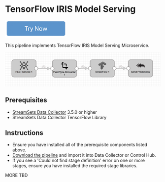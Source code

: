 TensorFlow IRIS Model Serving
==============================
[![Try Now](../../trynow.png)](http://localhost:18630?pipelineTitle=Serve+TensorFlow+IRIS+Model&importPipelineFromUrl=https://raw.githubusercontent.com/madhukard/streamsets-pipelines-bank/master/datacollector/ml-tensorflow-model-serving/pipeline.json)

This pipeline implements TensorFlow IRIS Model Serving Microservice. 

![Pipeline screenshot](pipeline.png)

Prerequisites
-------------

* [StreamSets Data Collector](https://streamsets.com/opensource/) 3.5.0 or higher
* StreamSets Data Collector TensorFlow Library


Instructions
------------

* Ensure you have installed all of the prerequisite components listed above.
* [Download the pipeline](pipeline.json) and import it into Data Collector or Control Hub.
* If you see a 'Could not find stage definition' error on one or more stages, ensure you have installed the required stage libraries.
  
MORE TBD
